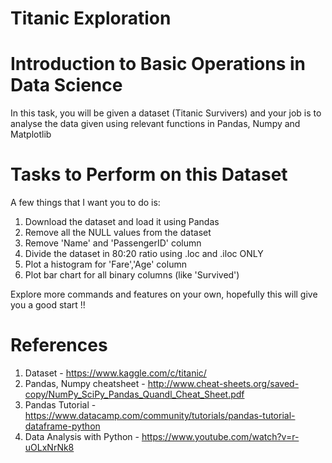 # Titanic Exploration

# Introduction to Basic Operations in Data Science
In this task, you will be given a dataset (Titanic Survivers) and your job is to analyse the data given using relevant functions in Pandas, Numpy and Matplotlib

# Tasks to Perform on this Dataset
A few things that I want you to do is: 

 1. Download the dataset and load it using Pandas
 2. Remove all the NULL values from the dataset
 3. Remove 'Name' and 'PassengerID' column
 4. Divide the dataset in 80:20 ratio using .loc and .iloc ONLY
 5. Plot a histogram for 'Fare','Age' column
 6. Plot bar chart for all binary columns (like 'Survived')
 
Explore more commands and features on your own, hopefully this will give you a good start !!

# References
1. Dataset - https://www.kaggle.com/c/titanic/
2. Pandas, Numpy cheatsheet - http://www.cheat-sheets.org/saved-copy/NumPy_SciPy_Pandas_Quandl_Cheat_Sheet.pdf
3. Pandas Tutorial - https://www.datacamp.com/community/tutorials/pandas-tutorial-dataframe-python
4. Data Analysis with Python - https://www.youtube.com/watch?v=r-uOLxNrNk8
